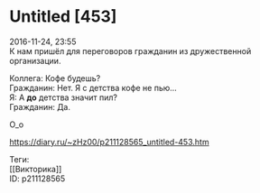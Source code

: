 Untitled [453]
===============

   
 2016-11-24, 23:55   
  К нам пришёл для переговоров гражданин из дружественной организации.   
   
 Коллега: Кофе будешь?   
 Гражданин: Нет. Я с детства кофе не пью...   
 Я: А  **до**  детства значит пил?   
 Гражданин: Да.   
   
 О\_о   
    
 <https://diary.ru/~zHz00/p211128565_untitled-453.htm>   
   
 Теги:   
 [[Викторика]]   
 ID: p211128565